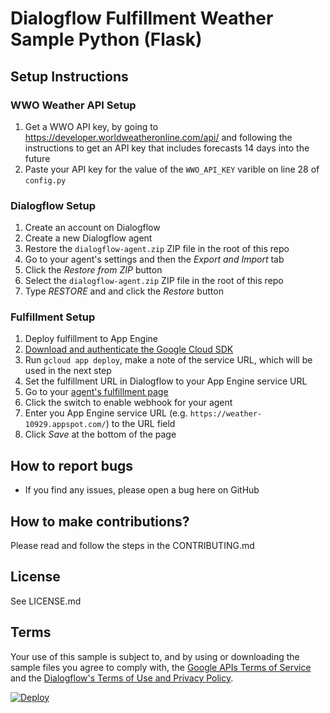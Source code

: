 # Dialogflow Fulfillment Weather Sample Python (Flask)

## Setup Instructions

### WWO Weather API Setup
 1. Get a WWO API key, by going to https://developer.worldweatheronline.com/api/ and following the instructions to get an API key that includes forecasts 14 days into the future
 1. Paste your API key for the value of the `WWO_API_KEY` varible on line 28 of `config.py`

### Dialogflow Setup
 1. Create an account on Dialogflow
 1. Create a new Dialogflow agent
 1. Restore the `dialogflow-agent.zip` ZIP file in the root of this repo
   1. Go to your agent's settings and then the *Export and Import* tab
   1. Click the *Restore from ZIP* button
   1. Select the `dialogflow-agent.zip` ZIP file in the root of this repo
   1. Type *RESTORE* and and click the *Restore* button

### Fulfillment Setup
 1. Deploy fulfillment to App Engine
   1. [Download and authenticate the Google Cloud SDK](https://cloud.google.com/sdk/docs/quickstart-macos)
   1. Run `gcloud app deploy`, make a note of the service URL, which will be used in the next step
 1. Set the fulfillment URL in Dialogflow to your App Engine service URL
   1. Go to your [agent's fulfillment page](https://console.dialogflow.com/api-client/#/agent//fulfillment)
   1. Click the switch to enable webhook for your agent
   1. Enter you App Engine service URL (e.g. `https://weather-10929.appspot.com/`) to the URL field
   1. Click *Save* at the bottom of the page

## How to report bugs
* If you find any issues, please open a bug here on GitHub

## How to make contributions?
Please read and follow the steps in the CONTRIBUTING.md

## License
See LICENSE.md

## Terms
Your use of this sample is subject to, and by using or downloading the sample files you agree to comply with, the [Google APIs Terms of Service](https://developers.google.com/terms/) and the [Dialogflow's Terms of Use and Privacy Policy](https://dialogflow.com/terms/).


[![Deploy](https://www.herokucdn.com/deploy/button.svg)](https://heroku.com/deploy)
